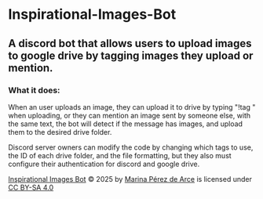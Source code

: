 # Inspirational-Images-Bot
## A discord bot that allows users to upload images to google drive by tagging images they upload or mention.

### What it does:
When an user uploads an image, they can upload it to drive by typing "!tag <tag>" when uploading, or they can mention an image sent by someone else, with the same text, the bot will detect if the message has images, and upload them to the desired drive folder.

Discord server owners can modify the code by changing which tags to use, the ID of each drive folder, and the file formatting, but they also must configure their authentication for discord and google drive.


<a href="https://github.com/marinaposting/Inspirational-Images-Bot">Inspirational Images Bot</a> © 2025 by <a href="https://mauru.carrd.co">Marina Pérez de Arce</a> is licensed under <a href="https://creativecommons.org/licenses/by-sa/4.0/">CC BY-SA 4.0</a><img src="https://mirrors.creativecommons.org/presskit/icons/cc.svg" alt="" style="max-width: 0.2em;max-height:0.2em;margin-left: .2em;"><img src="https://mirrors.creativecommons.org/presskit/icons/by.svg" alt="" style="max-width: 0.2em;max-height:0.2em;margin-left: .2em;"><img src="https://mirrors.creativecommons.org/presskit/icons/sa.svg" alt="" style="max-width: 0.2em;max-height:0.2em;margin-left: .2em;">
